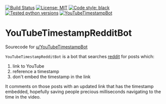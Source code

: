 [![Build Status](https://github.com/ConorSheehan1/YouTubeTimestampRedditBot/workflows/ci/badge.svg)](https://github.com/ConorSheehan1/YouTubeTimestampRedditBot/actions/)
[![License: MIT](https://img.shields.io/badge/License-MIT-yellow.svg)](https://opensource.org/licenses/MIT)
[![Code style: black](https://img.shields.io/badge/code%20style-black-000000.svg)](https://github.com/psf/black)
[![Tested python versions](https://img.shields.io/badge/dynamic/yaml?url=https://raw.githubusercontent.com/ConorSheehan1/YouTubeTimestampRedditBot/main/.github/workflows/ci.yml&label=Tested%20python%20versions&query=$.jobs.build.strategy.matrix.python)](https://github.com/ConorSheehan1/YouTubeTimestampRedditBot/blob/main/.github/workflows/ci.yml#L25)
[![YouTubeTimestampBot](https://img.shields.io/endpoint?url=https://botranks.com/api/getbadge/YouTubeTimestampBot&label=YouTubeTimestampBot%20rank)](https://botranks.com/?bot=YouTubeTimestampBot)

# YouTubeTimestampRedditBot
Sourecode for [u/YouTubeTimestampBot](https://www.reddit.com/user/YouTubeTimestampBot)

`YouTubeTimestampRedditBot` is a bot that searches [reddit](https://www.reddit.com/) for posts which: 
1. link to YouTube
2. reference a timestamp
3. don't embed the timestamp in the link

It comments on those posts with an updated link that has the timestamp embedded, hopefully saving people precious milliseconds navigating to the time in the video.
